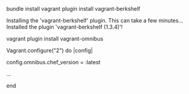 bundle install
vagrant plugin install vagrant-berkshelf

Installing the 'vagrant-berkshelf' plugin. This can take a few minutes...
Installed the plugin 'vagrant-berkshelf (1.3.4)'!

vagrant plugin install vagrant-omnibus

Vagrant.configure("2") do |config|

  config.omnibus.chef_version = :latest

  ...

end
